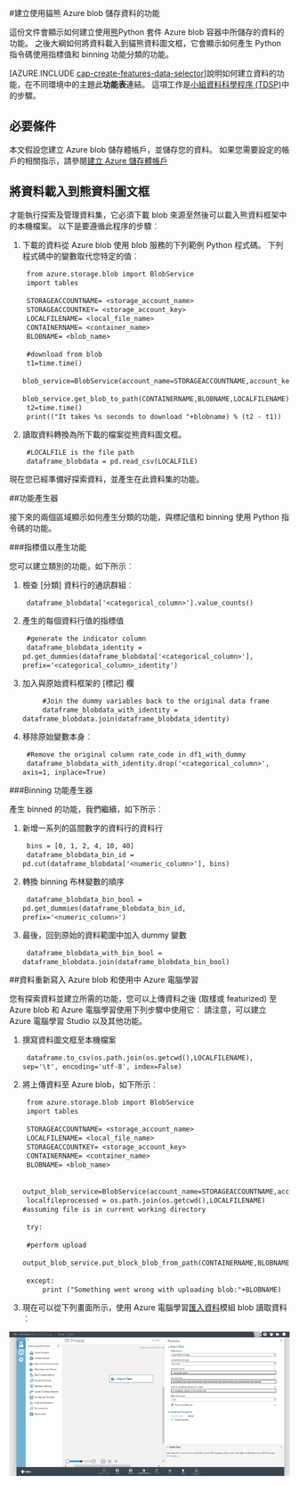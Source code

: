 <properties
    pageTitle="建立使用貓熊 Azure blob 儲存資料的功能 |Microsoft Azure"
    description="如何建立之資料的儲存貓熊 Python 套件 Azure blob 容器中的功能。"
    services="machine-learning,storage"
    documentationCenter=""
    authors="bradsev"
    manager="jhubbard"
    editor="cgronlun" />

<tags
    ms.service="machine-learning"
    ms.workload="data-services"
    ms.tgt_pltfrm="na"
    ms.devlang="na"
    ms.topic="article"
    ms.date="09/19/2016"
    ms.author="bradsev;garye" />

#<a name="create-features-for-azure-blob-storage-data-using-panda"></a>建立使用貓熊 Azure blob 儲存資料的功能

這份文件會顯示如何建立使用[熊](http://pandas.pydata.org/)Python 套件 Azure blob 容器中所儲存的資料的功能。 之後大綱如何將資料載入到貓熊資料圖文框，它會顯示如何產生 Python 指令碼使用指標值和 binning 功能分類的功能。

[AZURE.INCLUDE [cap-create-features-data-selector](../../includes/cap-create-features-selector.md)]說明如何建立資料的功能，在不同環境中的主題此**功能表**連結。 這項工作是[小組資料科學程序 (TDSP)](https://azure.microsoft.com/documentation/learning-paths/cortana-analytics-process/)中的步驟。


## <a name="prerequisites"></a>必要條件

本文假設您建立 Azure blob 儲存體帳戶，並儲存您的資料。 如果您需要設定的帳戶的相關指示，請參閱[建立 Azure 儲存體帳戶](../storage/storage-create-storage-account.md#create-a-storage-account)


## <a name="load-the-data-into-a-pandas-data-frame"></a>將資料載入到熊資料圖文框
才能執行探索及管理資料集，它必須下載 blob 來源至然後可以載入熊資料框架中的本機檔案。 以下是要遵循此程序的步驟︰

1. 下載的資料從 Azure blob 使用 blob 服務的下列範例 Python 程式碼。 下列程式碼中的變數取代您特定的值︰

        from azure.storage.blob import BlobService
        import tables

        STORAGEACCOUNTNAME= <storage_account_name>
        STORAGEACCOUNTKEY= <storage_account_key>
        LOCALFILENAME= <local_file_name>        
        CONTAINERNAME= <container_name>
        BLOBNAME= <blob_name>

        #download from blob
        t1=time.time()
        blob_service=BlobService(account_name=STORAGEACCOUNTNAME,account_key=STORAGEACCOUNTKEY)
        blob_service.get_blob_to_path(CONTAINERNAME,BLOBNAME,LOCALFILENAME)
        t2=time.time()
        print(("It takes %s seconds to download "+blobname) % (t2 - t1))


2. 讀取資料轉換為所下載的檔案從熊資料圖文框。

        #LOCALFILE is the file path
        dataframe_blobdata = pd.read_csv(LOCALFILE)

現在您已經準備好探索資料，並產生在此資料集的功能。

##<a name="blob-featuregen"></a>功能產生器

接下來的兩個區域顯示如何產生分類的功能，與標記值和 binning 使用 Python 指令碼的功能。

###<a name="blob-countfeature"></a>指標值以產生功能

您可以建立類別的功能，如下所示︰

1. 檢查 [分類] 資料行的通訊群組︰

        dataframe_blobdata['<categorical_column>'].value_counts()

2. 產生的每個資料行值的指標值

        #generate the indicator column
        dataframe_blobdata_identity = pd.get_dummies(dataframe_blobdata['<categorical_column>'], prefix='<categorical_column>_identity')

3. 加入與原始資料框架的 [標記] 欄

            #Join the dummy variables back to the original data frame
            dataframe_blobdata_with_identity = dataframe_blobdata.join(dataframe_blobdata_identity)

4. 移除原始變數本身︰

        #Remove the original column rate_code in df1_with_dummy
        dataframe_blobdata_with_identity.drop('<categorical_column>', axis=1, inplace=True)

###<a name="blob-binningfeature"></a>Binning 功能產生器

產生 binned 的功能，我們繼續，如下所示︰

1. 新增一系列的區間數字的資料行的資料行

        bins = [0, 1, 2, 4, 10, 40]
        dataframe_blobdata_bin_id = pd.cut(dataframe_blobdata['<numeric_column>'], bins)

2. 轉換 binning 布林變數的順序

        dataframe_blobdata_bin_bool = pd.get_dummies(dataframe_blobdata_bin_id, prefix='<numeric_column>')

3. 最後，回到原始的資料範圍中加入 dummy 變數

        dataframe_blobdata_with_bin_bool = dataframe_blobdata.join(dataframe_blobdata_bin_bool)

##<a name="sql-featuregen"></a>資料重新寫入 Azure blob 和使用中 Azure 電腦學習

您有探索資料並建立所需的功能，您可以上傳資料之後 (取樣或 featurized) 至 Azure blob 和 Azure 電腦學習使用下列步驟中使用它︰ 請注意，可以建立 Azure 電腦學習 Studio 以及其他功能。
1. 撰寫資料圖文框至本機檔案

        dataframe.to_csv(os.path.join(os.getcwd(),LOCALFILENAME), sep='\t', encoding='utf-8', index=False)

2. 將上傳資料至 Azure blob，如下所示︰

        from azure.storage.blob import BlobService
        import tables

        STORAGEACCOUNTNAME= <storage_account_name>
        LOCALFILENAME= <local_file_name>
        STORAGEACCOUNTKEY= <storage_account_key>
        CONTAINERNAME= <container_name>
        BLOBNAME= <blob_name>

        output_blob_service=BlobService(account_name=STORAGEACCOUNTNAME,account_key=STORAGEACCOUNTKEY)    
        localfileprocessed = os.path.join(os.getcwd(),LOCALFILENAME) #assuming file is in current working directory

        try:

        #perform upload
        output_blob_service.put_block_blob_from_path(CONTAINERNAME,BLOBNAME,localfileprocessed)

        except:         
            print ("Something went wrong with uploading blob:"+BLOBNAME)

3. 現在可以從下列畫面所示，使用 Azure 電腦學習[匯入資料](https://msdn.microsoft.com/library/azure/4e1b0fe6-aded-4b3f-a36f-39b8862b9004/)模組 blob 讀取資料︰

![閱讀程式 blob](./media/machine-learning-data-science-process-data-blob/reader_blob.png)
